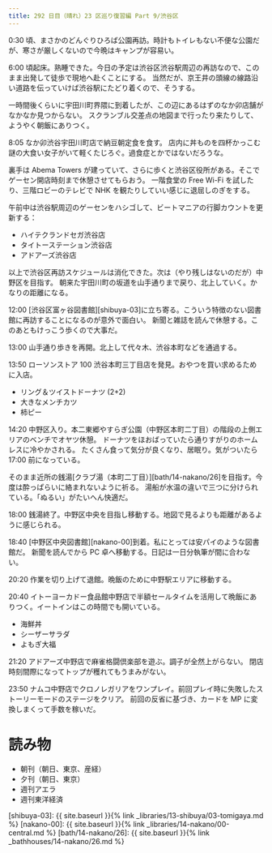 ```yaml
---
title: 292 日目（晴れ）23 区巡り復習編 Part 9/渋谷区
---
```


0:30 頃、まさかのどんぐりひろば公園再訪。時計もトイレもない不便な公園だが、寒さが厳しくないので今晩はキャンプが容易い。

6:00 頃起床。熟睡できた。今日の予定は渋谷区渋谷駅周辺の再訪なので、このまま出発して徒歩で現地へ赴くことにする。
当然だが、京王井の頭線の線路沿い道路を伝っていけば渋谷駅にたどり着くので、そうする。

一時間後くらいに宇田川町界隈に到着したが、この辺にあるはずのなか卯店舗がなかなか見つからない。
スクランブル交差点の地図まで行ったり来たりして、ようやく朝飯にありつく。

8:05 なか卯渋谷宇田川町店で納豆朝定食を食す。
店内に丼ものを四杯かっこむ謎の大食い女子がいて軽くたじろぐ。過食症とかではないだろうな。

裏手は Abema Towers が建っていて、さらに歩くと渋谷区役所がある。そこでゲーセン開店時刻まで休憩させてもらおう。
一階食堂の Free Wi-Fi を試したり、三階ロビーのテレビで NHK を観たりしていい感じに退屈しのぎをする。

午前中は渋谷駅周辺のゲーセンをハシゴして、ビートマニアの行脚カウントを更新する：
* ハイテクランドセガ渋谷店
* タイトーステーション渋谷店
* アドアーズ渋谷店

以上で渋谷区再訪スケジュールは消化できた。次は（やり残しはないのだが）中野区を目指す。
朝来た宇田川町の坂道を山手通りまで戻り、北上していく。かなりの距離になる。

12:00 [渋谷区富ヶ谷図書館][shibuya-03]に立ち寄る。こういう特徴のない図書館に再訪することになるのが意外で面白い。
新聞と雑誌を読んで休憩する。このあともけっこう歩くので大事だ。

13:00 山手通り歩きを再開。北上して代々木、渋谷本町などを通過する。

13:50 ローソンストア 100 渋谷本町三丁目店を発見。おやつを買い求めるために入店。
* リング＆ツイストドーナツ (2+2)
* 大きなメンチカツ
* 柿ピー

14:20 中野区入り。本二東郷やすらぎ公園（中野区本町二丁目）の階段の上側エリアのベンチでオヤツ休憩。
ドーナツをほおばっていたら通りすがりのホームレスに冷やかされる。
たくさん食って気分が良くなり、居眠り。気がついたら 17:00 前になっている。

そのまま近所の銭湯[クラブ湯（本町二丁目）][bath/14-nakano/26]を目指す。今度は酔っぱらいに絡まれないように祈る。
湯船が水温の違いで三つに分けられている。「ぬるい」がたいへん快適だ。

18:00 銭湯終了。中野区中央を目指し移動する。地図で見るよりも距離があるように感じられる。

18:40 [中野区中央図書館][nakano-00]到着。私にとっては安パイのような図書館だ。
新聞を読んでから PC 卓へ移動する。日記は一日分執筆が間に合わない。

20:20 作業を切り上げて退館。晩飯のために中野駅エリアに移動する。

20:40 イトーヨーカドー食品館中野店で半額セールタイムを活用して晩飯にありつく。イートインはこの時間でも開いている。
* 海鮮丼
* シーザーサラダ
* よもぎ大福

21:20 アドアーズ中野店で麻雀格闘倶楽部を遊ぶ。調子が全然上がらない。
閉店時刻間際になってトップが穫れてもうまみがない。

23:50 ナムコ中野店でクロノレガリアをワンプレイ。前回プレイ時に失敗したストーリーモードのステージをクリア。
前回の反省に基づき、カードを MP に変換しまくって手数を稼いだ。

# 読み物

* 朝刊（朝日、東京、産経）
* 夕刊（朝日、東京）
* 週刊アエラ
* 週刊東洋経済

[shibuya-03]: {{ site.baseurl }}{% link _libraries/13-shibuya/03-tomigaya.md %}
[nakano-00]: {{ site.baseurl }}{% link _libraries/14-nakano/00-central.md %}
[bath/14-nakano/26]: {{ site.baseurl }}{% link _bathhouses/14-nakano/26.md %}
